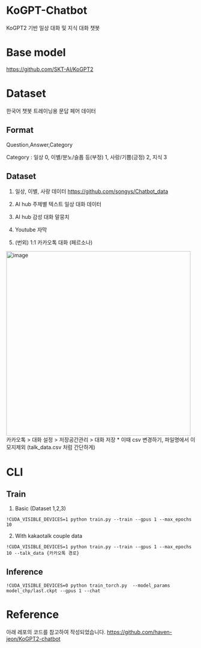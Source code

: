 # KoGPT-Chatbot
KoGPT2 기반 일상 대화 및 지식 대화 챗봇

# Base model
https://github.com/SKT-AI/KoGPT2

# Dataset 
한국어 챗봇 트레이닝용 문답 페어 데이터 

## Format 
Question,Answer,Category 

Category : 
일상 0, 
이별/분노/슬픔 등(부정) 1, 
사랑/기쁨(긍정) 2,
지식 3


## Dataset 
1. 일상, 이별, 사랑 데이터 
https://github.com/songys/Chatbot_data

2. AI hub 주제별 텍스트 일상 대화 데이터

3. AI hub 감성 대화 말뭉치 

4. Youtube 자막

5. (번외) 1:1 카카오톡 대화 (페르소나)
<img width="491" alt="image" src="https://user-images.githubusercontent.com/21952143/221425074-1da3bc40-f91d-4cb6-bf0f-2a5494d34274.png">
카카오톡 > 대화 설정 > 저장공간관리 > 대화 저장
* 이때 csv 변경하기, 파일명에서 이모지제외 (talk_data.csv 처럼 간단하게) 


# CLI

## Train 
1) Basic (Dataset 1,2,3)
```
!CUDA_VISIBLE_DEVICES=1 python train.py --train --gpus 1 --max_epochs 10
```


2) With kakaotalk couple data
```
!CUDA_VISIBLE_DEVICES=1 python train.py --train --gpus 1 --max_epochs 10 --talk_data {카카오톡 경로}
```

## Inference
```
!CUDA_VISIBLE_DEVICES=0 python train_torch.py  --model_params model_chp/last.ckpt --gpus 1 --chat
```

# Reference 
아래 레포의 코드를 참고하여 작성되었습니다. 
https://github.com/haven-jeon/KoGPT2-chatbot



